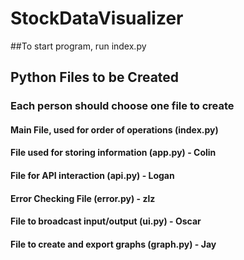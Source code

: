 # StockDataVisualizer

##To start program, run index.py

## Python Files to be Created
### Each person should choose one file to create

#### Main File, used for order of operations (index.py)
#### File used for storing information (app.py) - Colin
#### File for API interaction (api.py) - Logan
#### Error Checking File (error.py) - zlz
#### File to broadcast input/output (ui.py) - Oscar
#### File to create and export graphs (graph.py) - Jay
